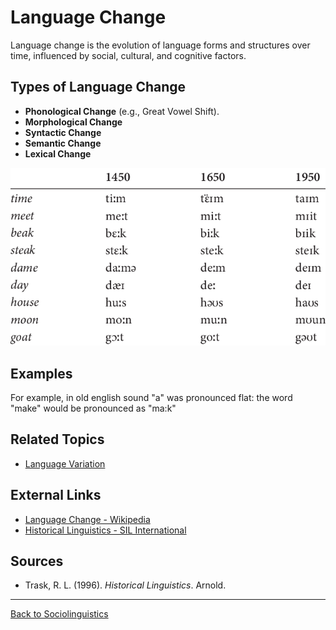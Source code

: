 # Language Change

Language change is the evolution of language forms and structures over time, influenced by social, cultural, and cognitive factors.

## Types of Language Change

- **Phonological Change** (e.g., Great Vowel Shift).
- **Morphological Change**
- **Syntactic Change**
- **Semantic Change**
- **Lexical Change**

![Great Vowel Shift](../../../../assets/Great-Vowel-Shift.png)


## Examples

For example, in old english sound "a" was pronounced flat: the word "make" would be pronounced as "ma:k"

## Related Topics

- [Language Variation](Language-Variation.md)

## External Links

- [Language Change - Wikipedia](https://en.wikipedia.org/wiki/Language_change)
- [Historical Linguistics - SIL International](https://glossary.sil.org/subject/historical-linguistics)

## Sources

- Trask, R. L. (1996). *Historical Linguistics*. Arnold.

---

[Back to Sociolinguistics](../README.md)
